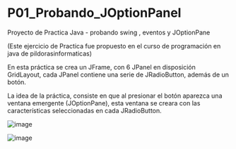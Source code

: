 # P01_Probando_JOptionPanel
Proyecto de Practica Java - probando swing , eventos y JOptionPane

(Este ejercicio de Practica fue propuesto en el curso de programación en java de pildorasinformaticas)

En esta práctica se crea un JFrame, con 6 JPanel en disposición GridLayout, cada JPanel contiene una serie de JRadioButton, además de un botón. 

La idea de la práctica, consiste en que al presionar el botón aparezca una ventana emergente (JOptionPane), esta ventana se creara con las características seleccionadas en cada JRadioButton.

![image](https://github.com/LSalazarLuis/P01_Probando_JOptionPanel/assets/130400549/3ceb5a5b-8325-439d-a303-1c26a20e4692)

![image](https://github.com/LSalazarLuis/P01_Probando_JOptionPanel/assets/130400549/24c70eff-c861-40c5-933e-78c6905dcc52)

